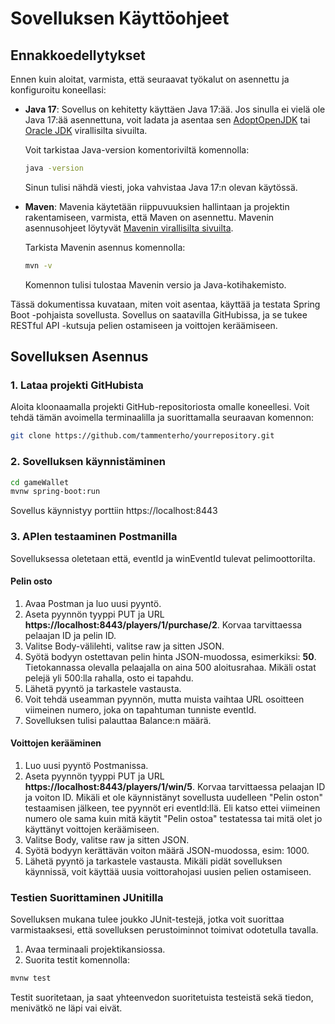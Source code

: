# Sovelluksen Käyttöohjeet

## Ennakkoedellytykset

Ennen kuin aloitat, varmista, että seuraavat työkalut on asennettu ja konfiguroitu koneellasi:

- **Java 17**: Sovellus on kehitetty käyttäen Java 17:ää. Jos sinulla ei vielä ole Java 17:ää asennettuna, voit ladata ja asentaa sen [AdoptOpenJDK](https://adoptopenjdk.net/) tai [Oracle JDK](https://www.oracle.com/java/technologies/javase/jdk17-archive-downloads.html) virallisilta sivuilta.

  Voit tarkistaa Java-version komentoriviltä komennolla:

  ```bash
  java -version
  ```

  Sinun tulisi nähdä viesti, joka vahvistaa Java 17:n olevan käytössä.

- **Maven**: Mavenia käytetään riippuvuuksien hallintaan ja projektin rakentamiseen, varmista, että Maven on asennettu. Mavenin asennusohjeet löytyvät [Mavenin virallisilta sivuilta](https://maven.apache.org/install.html).

  Tarkista Mavenin asennus komennolla:

  ```bash
  mvn -v
  ```

  Komennon tulisi tulostaa Mavenin versio ja Java-kotihakemisto.

Tässä dokumentissa kuvataan, miten voit asentaa, käyttää ja testata Spring Boot -pohjaista sovellusta. Sovellus on saatavilla GitHubissa, ja se tukee RESTful API -kutsuja pelien ostamiseen ja voittojen keräämiseen.

## Sovelluksen Asennus

### 1. Lataa projekti GitHubista

Aloita kloonaamalla projekti GitHub-repositoriosta omalle koneellesi. Voit tehdä tämän avoimella terminaalilla ja suorittamalla seuraavan komennon:

```bash
git clone https://github.com/tammenterho/yourrepository.git
```

### 2. Sovelluksen käynnistäminen

```bash
cd gameWallet
mvnw spring-boot:run
```

Sovellus käynnistyy porttiin https://localhost:8443

### 3. APIen testaaminen Postmanilla

Sovelluksessa oletetaan että, eventId ja winEventId tulevat pelimoottorilta.

#### Pelin osto

1. Avaa Postman ja luo uusi pyyntö.
2. Aseta pyynnön tyyppi PUT ja URL **https://localhost:8443/players/1/purchase/2**. Korvaa tarvittaessa pelaajan ID ja pelin ID.
3. Valitse Body-välilehti, valitse raw ja sitten JSON.
4. Syötä bodyyn ostettavan pelin hinta JSON-muodossa, esimerkiksi: **50**. Tietokannassa olevalla pelaajalla on aina 500 aloitusrahaa. Mikäli ostat pelejä yli 500:lla rahalla, osto ei tapahdu.
5. Lähetä pyyntö ja tarkastele vastausta.
6. Voit tehdä useamman pyynnön, mutta muista vaihtaa URL osoitteen viimeinen numero, joka on tapahtuman tunniste eventId.
7. Sovelluksen tulisi palauttaa Balance:n määrä.

#### Voittojen kerääminen

1. Luo uusi pyyntö Postmanissa.
2. Aseta pyynnön tyyppi PUT ja URL **https://localhost:8443/players/1/win/5**. Korvaa tarvittaessa pelaajan ID ja voiton ID. Mikäli et ole käynnistänyt sovellusta uudelleen "Pelin oston" testaamisen jälkeen, tee pyynnöt eri eventId:llä. Eli katso ettei viimeinen numero ole sama kuin mitä käytit "Pelin ostoa" testatessa tai mitä olet jo käyttänyt voittojen keräämiseen.
3. Valitse Body, valitse raw ja sitten JSON.
4. Syötä bodyyn kerättävän voiton määrä JSON-muodossa, esim: 1000.
5. Lähetä pyyntö ja tarkastele vastausta. Mikäli pidät sovelluksen käynnissä, voit käyttää uusia voittorahojasi uusien pelien ostamiseen.

### Testien Suorittaminen JUnitilla

Sovelluksen mukana tulee joukko JUnit-testejä, jotka voit suorittaa varmistaaksesi, että sovelluksen perustoiminnot toimivat odotetulla tavalla.

1. Avaa terminaali projektikansiossa.
2. Suorita testit komennolla:

```bash
mvnw test
```

Testit suoritetaan, ja saat yhteenvedon suoritetuista testeistä sekä tiedon, menivätkö ne läpi vai eivät.
